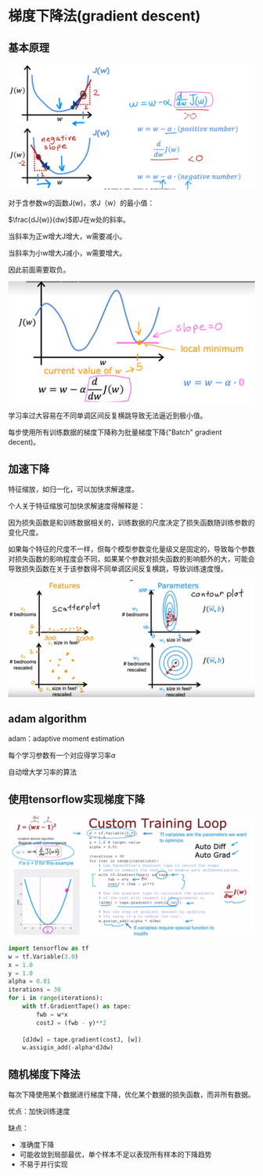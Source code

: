 # 梯度下降法(gradient descent)

## 基本原理

![image-20230119115326796](./%E6%A2%AF%E5%BA%A6%E4%B8%8B%E9%99%8D%E6%B3%95.assets/image-20230119115326796.png)

对于含参数w的函数J(w)，求J（w）的最小值：

$\frac{dJ(w)}{dw}$即J在w处的斜率。

当斜率为正w增大J增大，w需要减小。

当斜率为小w增大J减小，w需要增大。

因此前面需要取负。



![image-20230119120744337](./%E6%A2%AF%E5%BA%A6%E4%B8%8B%E9%99%8D%E6%B3%95.assets/image-20230119120744337.png)

学习率过大容易在不同单调区间反复横跳导致无法逼近到极小值。



每步使用所有训练数据的梯度下降称为批量梯度下降("Batch" gradient decent)。

## 加速下降

特征缩放，如归一化，可以加快求解速度。

个人关于特征缩放可加快求解速度得解释是：

因为损失函数是和训练数据相关的，训练数据的尺度决定了损失函数随训练参数的变化尺度。

如果每个特征的尺度不一样，但每个模型参数变化量级又是固定的，导致每个参数对损失函数的影响程度会不同，如果某个参数对损失函数的影响额外的大，可能会导致损失函数在关于该参数得不同单调区间反复横跳，导致训练速度慢。

![image-20230128000005666](./%E6%A2%AF%E5%BA%A6%E4%B8%8B%E9%99%8D%E6%B3%95.assets/image-20230128000005666.png)

## adam algorithm

adam：adaptive moment estimation

每个学习参数有一个对应得学习率$\alpha$

自动增大学习率的算法

## 使用tensorflow实现梯度下降

![image-20230219152918171](./%E6%A2%AF%E5%BA%A6%E4%B8%8B%E9%99%8D%E6%B3%95.assets/image-20230219152918171.png)

```python
import tensorflow as tf
w = tf.Variable(3.0)
x = 1.0
y = 1.0
alpha = 0.01
iterations = 30
for i in range(iterations):
    with tf.GradientTape() as tape:
        fwb = w*x
        costJ = (fwb - y)**2

    [dJdw] = tape.gradient(costJ, [w])
    w.assigin_add(-alpha*dJdw)

```

## 随机梯度下降法

每次下降使用某个数据进行梯度下降，优化某个数据的损失函数，而非所有数据。

优点：加快训练速度

缺点：

- 准确度下降
- 可能收敛到局部最优，单个样本不足以表现所有样本的下降趋势
- 不易于并行实现

